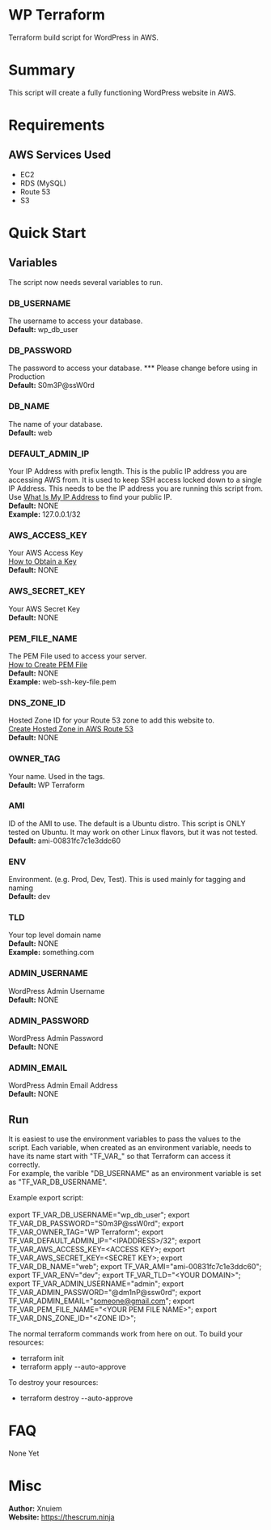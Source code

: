 # WP Terraform
Terraform build script for WordPress in AWS.

# Summary
This script will create a fully functioning WordPress website in AWS.  

# Requirements
## AWS Services Used
* EC2
* RDS (MySQL)
* Route 53
* S3

# Quick Start


## Variables
The script now needs several variables to run.

### DB_USERNAME
The username to access your database.<br />
<b>Default:</b> wp_db_user

### DB_PASSWORD
The password to access your database. *** Please change before using in Production<br />
<b>Default:</b> S0m3P@ssW0rd

### DB_NAME
The name of your database. <br />
<b>Default:</b> web

### DEFAULT_ADMIN_IP
Your IP Address with prefix length. This is the public IP address you are accessing AWS from. 
It is used to keep SSH access locked down to a single IP Address. 
This needs to be the IP address you are running this script from. <br />
Use <a href="https://whatismyipaddress.com/">What Is My IP Address</a> to find your public IP.<br />
<b>Default:</b> NONE<br />
<b>Example:</b> 127.0.0.1/32

### AWS_ACCESS_KEY
Your AWS Access Key<br />
<a href="https://docs.aws.amazon.com/powershell/latest/userguide/pstools-appendix-sign-up.html">How to Obtain a Key</a><br />
<b>Default:</b> NONE

### AWS_SECRET_KEY
Your AWS Secret Key<br />
<b>Default:</b> NONE

### PEM_FILE_NAME
The PEM File used to access your server.  <br />
<a href="https://docs.aws.amazon.com/AWSEC2/latest/UserGuide/ec2-key-pairs.html">How to Create PEM File</a><br />
<b>Default:</b> NONE<br />
<b>Example:</b> web-ssh-key-file.pem

### DNS_ZONE_ID
Hosted Zone ID for your Route 53 zone to add this website to.<br />
<a href="https://docs.aws.amazon.com/Route53/latest/DeveloperGuide/CreatingHostedZone.html">Create Hosted Zone in AWS Route 53</a><br />
<b>Default:</b> NONE

### OWNER_TAG
Your name.  Used in the tags. <br />
<b>Default:</b> WP Terraform

### AMI
ID of the AMI to use.  The default is a Ubuntu distro.  This script is ONLY tested on Ubuntu.
It may work on other Linux flavors, but it was not tested. <br />
<b>Default:</b> ami-00831fc7c1e3ddc60

### ENV
Environment. (e.g. Prod, Dev, Test).  This is used mainly for tagging and naming<br />
<b>Default:</b> dev

### TLD
Your top level domain name<br />
<b>Default:</b> NONE<br />
<b>Example:</b> something.com

### ADMIN_USERNAME
WordPress Admin Username<br />
<b>Default:</b> NONE

### ADMIN_PASSWORD
WordPress Admin Password<br />
<b>Default:</b> NONE

### ADMIN_EMAIL
WordPress Admin Email Address<br />
<b>Default:</b> NONE

## Run
It is easiest to use the environment variables to pass the values to the script.  Each variable, when created as an environment variable, needs to have its name start with "TF_VAR_" so that Terraform can access it correctly.  
For example, the varible "DB_USERNAME" as an environment variable is set as "TF_VAR_DB_USERNAME".

Example export script:<br /><br />
export TF_VAR_DB_USERNAME="wp_db_user"; 
export TF_VAR_DB_PASSWORD="S0m3P@ssW0rd"; 
export TF_VAR_OWNER_TAG="WP Terraform"; 
export TF_VAR_DEFAULT_ADMIN_IP="&lt;IPADDRESS&gt;/32"; 
export TF_VAR_AWS_ACCESS_KEY=&lt;ACCESS KEY&gt;; 
export TF_VAR_AWS_SECRET_KEY=&lt;SECRET KEY&gt;; 
export TF_VAR_DB_NAME="web"; 
export TF_VAR_AMI="ami-00831fc7c1e3ddc60"; 
export TF_VAR_ENV="dev"; 
export TF_VAR_TLD="&lt;YOUR DOMAIN&gt;"; 
export TF_VAR_ADMIN_USERNAME="admin";
export TF_VAR_ADMIN_PASSWORD="@dm1nP@ssw0rd"; 
export TF_VAR_ADMIN_EMAIL="someone@gmail.com"; 
export TF_VAR_PEM_FILE_NAME="&lt;YOUR PEM FILE NAME&gt;"; 
export TF_VAR_DNS_ZONE_ID="&lt;ZONE ID&gt;";


The normal terraform commands work from here on out.  To build your resources:
* terraform init
* terraform apply --auto-approve

To destroy your resources:
* terraform destroy --auto-approve


# FAQ
None Yet

# Misc

<b>Author:</b> Xnuiem </br>
<b>Website:</b> https://thescrum.ninja


